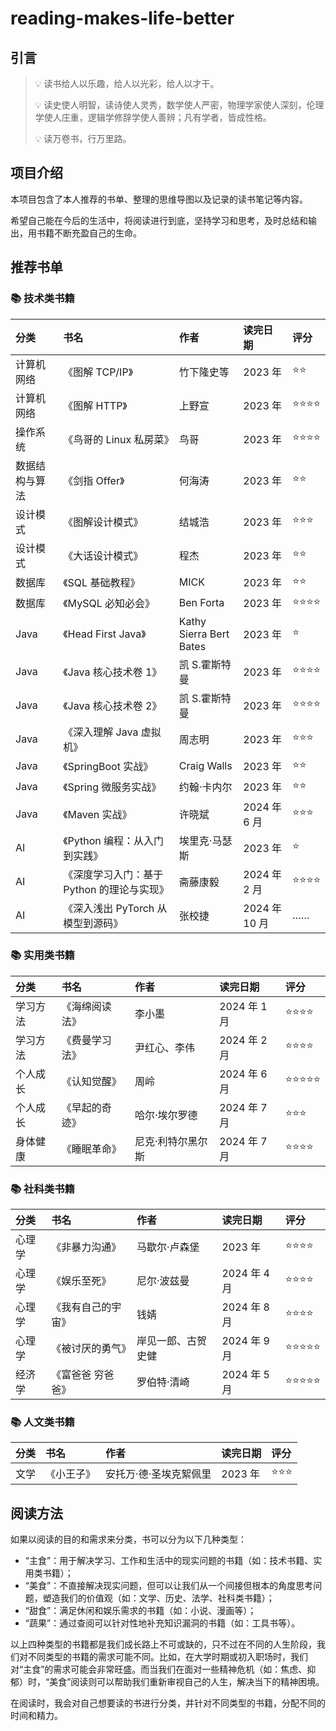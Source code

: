 # reading-makes-life-better
## 引言

> 💡 读书给人以乐趣，给人以光彩，给人以才干。
>
> 💡 读史使人明智，读诗使人灵秀，数学使人严密，物理学家使人深刻，伦理学使人庄重，逻辑学修辞学使人善辨；凡有学者，皆成性格。
>
> 💡 读万卷书，行万里路。
>

## 项目介绍

本项目包含了本人推荐的书单、整理的思维导图以及记录的读书笔记等内容。

希望自己能在今后的生活中，将阅读进行到底，坚持学习和思考，及时总结和输出，用书籍不断充盈自己的生命。

## 推荐书单

### 📚 技术类书籍

| 分类           | 书名                                       | 作者                    | 读完日期     | 评分 |
| :------------- | :----------------------------------------- | :---------------------- | :----------- | :---- |
| 计算机网络     | 《图解 TCP/IP》                            | 竹下隆史等              | 2023 年      | ⭐⭐   |
| 计算机网络     | 《图解 HTTP》                              | 上野宣                  | 2023 年      | ⭐⭐⭐⭐ |
| 操作系统       | 《鸟哥的 Linux 私房菜》                    | 鸟哥                    | 2023 年      | ⭐⭐⭐⭐ |
| 数据结构与算法 | 《剑指 Offer》                             | 何海涛                  | 2023 年      | ⭐⭐   |
| 设计模式       | 《图解设计模式》                           | 结城浩                  | 2023 年      | ⭐⭐⭐  |
| 设计模式       | 《大话设计模式》                           | 程杰                    | 2023 年      | ⭐⭐   |
| 数据库         | 《SQL 基础教程》                           | MICK                    | 2023 年      | ⭐⭐   |
| 数据库         | 《MySQL 必知必会》                         | Ben Forta               | 2023 年      | ⭐⭐⭐⭐ |
| Java           | 《Head First Java》                        | Kathy Sierra Bert Bates | 2023 年      | ⭐    |
| Java           | 《Java 核心技术卷 1》                      | 凯 S.霍斯特曼           | 2023 年      | ⭐⭐⭐⭐ |
| Java           | 《Java 核心技术卷 2》                      | 凯 S.霍斯特曼           | 2023 年      | ⭐⭐⭐⭐ |
| Java           | 《深入理解 Java 虚拟机》                   | 周志明                  | 2023 年      | ⭐⭐⭐  |
| Java           | 《SpringBoot 实战》                        | Craig Walls             | 2023 年      | ⭐⭐   |
| Java           | 《Spring 微服务实战》                      | 约翰·卡内尔             | 2023 年      | ⭐⭐   |
| Java           | 《Maven 实战》                             | 许晓斌                  | 2024 年 6 月 | ⭐⭐⭐  |
| AI             | 《Python 编程：从入门到实践》              | 埃里克·马瑟斯           | 2023 年      | ⭐    |
| AI             | 《深度学习入门：基于 Python 的理论与实现》 | 斋藤康毅                | 2024 年 2 月 | ⭐⭐⭐⭐ |
| AI             | 《深入浅出 PyTorch 从模型到源码》           | 张校捷                | 2024 年 10 月   | ……   |

### 📚 实用类书籍

| 分类     | 书名           | 作者              | 读完日期     | 评分  |
| :------- | :------------- | :----------------- | :------------ | :---- |
| 学习方法 | 《海绵阅读法》 | 李小墨            | 2024 年 1 月 | ⭐⭐⭐⭐  |
| 学习方法 | 《费曼学习法》 | 尹红心、李伟      | 2024 年 2 月 | ⭐⭐⭐⭐  |
| 个人成长 | 《认知觉醒》   | 周岭              | 2024 年 6 月 | ⭐⭐⭐⭐⭐ |
| 个人成长 | 《早起的奇迹》 | 哈尔·埃尔罗德     | 2024 年 7 月 | ⭐⭐⭐   |
| 身体健康 | 《睡眠革命》   | 尼克·利特尔黑尔斯 | 2024 年 7 月 | ⭐⭐⭐⭐  |

### 📚 社科类书籍

| 分类   | 书名               | 作者               | 读完日期     | 评分  |
| :----- | :----------------- | :------------------ | :------------ | :---- |
| 心理学 | 《非暴力沟通》     | 马歇尔·卢森堡      | 2023 年      | ⭐⭐⭐⭐  |
| 心理学 | 《娱乐至死》       | 尼尔·波兹曼        | 2024 年 4 月 | ⭐⭐⭐⭐ |
| 心理学 | 《我有自己的宇宙》 | 钱婧               | 2024 年 8 月 | ⭐⭐⭐⭐  |
| 心理学 | 《被讨厌的勇气》   | 岸见一郎、古贺史健 | 2024 年 9 月 | ⭐⭐⭐⭐⭐ |
| 经济学 | 《富爸爸 穷爸爸》  | 罗伯特·清崎        | 2024 年 5 月 | ⭐⭐⭐⭐⭐ |

### 📚 人文类书籍

| 分类 | 书名       | 作者                   | 读完日期 | 评分 |
| :---- | :---------- | :---------------------- | :-------- | :---- |
| 文学 | 《小王子》 | 安托万·德·圣埃克絮佩里 | 2023 年  | ⭐⭐⭐  |

## 阅读方法

如果以阅读的目的和需求来分类，书可以分为以下几种类型：

- “主食”：用于解决学习、工作和生活中的现实问题的书籍（如：技术书籍、实用类书籍）；
- “美食”：不直接解决现实问题，但可以让我们从一个间接但根本的角度思考问题，塑造我们的价值观（如：文学、历史、法学、社科类书籍）；
- “甜食”：满足休闲和娱乐需求的书籍（如：小说、漫画等）；
- “蔬果”：通过查阅可以针对性地补充知识漏洞的书籍（如：工具书等）。

以上四种类型的书籍都是我们成长路上不可或缺的，只不过在不同的人生阶段，我们对不同类型的书籍的需求可能不同。比如，在大学时期或初入职场时，我们对“主食”的需求可能会非常旺盛。而当我们在面对一些精神危机（如：焦虑、抑郁）时，“美食”阅读则可以帮助我们重新审视自己的人生，解决当下的精神困境。

在阅读时，我会对自己想要读的书进行分类，并针对不同类型的书籍，分配不同的时间和精力。
